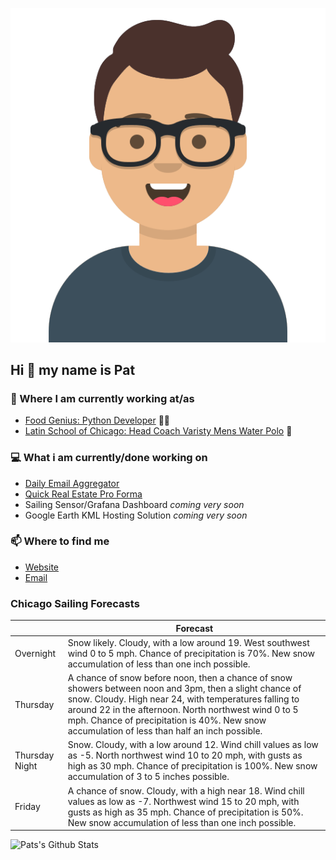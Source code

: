 [![Social banner for p-j-falconer](https://raw.githubusercontent.com/P-J-FALCONER/P-J-FALCONER/master/assets/avataaars.svg)](https://patfalconer.com/)
## Hi :wave: my name is Pat

### 💼 Where I am currently working at/as
- [Food Genius: Python Developer](https://getfoodgenius.com/) 🍔🐍
- [Latin School of Chicago: Head Coach Varisty Mens Water Polo](https://www.latinschool.org/) 🤽


### 💻 What i am currently/done working on
 - [Daily Email Aggregator](https://github.com/P-J-FALCONER/dott_daily_mail)
 - [Quick Real Estate Pro Forma](https://github.com/P-J-FALCONER/henry)
 - Sailing Sensor/Grafana Dashboard *coming very soon*
 - Google Earth KML Hosting Solution *coming very soon*

### 📫 Where to find me
 - [Website](https://patfalconer.com/)
 - [Email](mailto:patrick.j.falconer@gmail.com)


### Chicago Sailing Forecasts
|   | Forecast  |
|---|---|
| Overnight | Snow likely. Cloudy, with a low around 19. West southwest wind 0 to 5 mph. Chance of precipitation is 70%. New snow accumulation of less than one inch possible. |
| Thursday | A chance of snow before noon, then a chance of snow showers between noon and 3pm, then a slight chance of snow. Cloudy. High near 24, with temperatures falling to around 22 in the afternoon. North northwest wind 0 to 5 mph. Chance of precipitation is 40%. New snow accumulation of less than half an inch possible. |
| Thursday Night | Snow. Cloudy, with a low around 12. Wind chill values as low as -5. North northwest wind 10 to 20 mph, with gusts as high as 30 mph. Chance of precipitation is 100%. New snow accumulation of 3 to 5 inches possible. |
| Friday | A chance of snow. Cloudy, with a high near 18. Wind chill values as low as -7. Northwest wind 15 to 20 mph, with gusts as high as 35 mph. Chance of precipitation is 50%. New snow accumulation of less than one inch possible. |

![Pats's Github Stats](https://github-readme-stats.vercel.app/api?username=p-j-falconer&show_icons=true&theme=radical)
